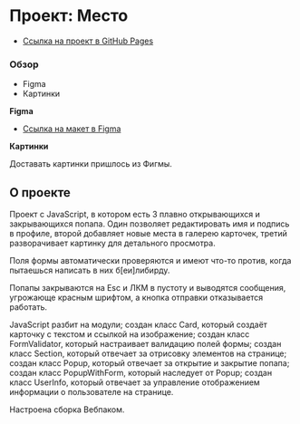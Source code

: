# Проект: Место

* [Ссылка на проект в GitHub Pages](https://no-drama-lama.github.io/mesto/)

### Обзор

* Figma
* Картинки

**Figma**

* [Ссылка на макет в Figma](https://www.figma.com/file/2cn9N9jSkmxD84oJik7xL7/JavaScript.-Sprint-4?node-id=0%3A1)

**Картинки**

Доставать картинки пришлось из Фигмы.

## О проекте

Проект с JavaScript, в котором есть 3 плавно открывающихся и закрывающихся попапа. Один позволяет редактировать имя и подпись в профиле, второй добавляет новые места в галерею карточек, третий разворачивает картинку для детального просмотра.

Поля формы автоматически проверяются и имеют что-то против, когда пытаешься написать в них б[еи]либирду.

Попапы закрываются на Esc и ЛКМ в пустоту и выводятся сообщения, угрожающе красным шрифтом, а кнопка отправки отказывается работать.

JavaScript разбит на модули; создан класс Card, который создаёт карточку с текстом и ссылкой на изображение; создан класс FormValidator, который настраивает валидацию полей формы; создан класс Section, который отвечает за отрисовку элементов на странице; создан класс Popup, который отвечает за открытие и закрытие попапа; создан класс PopupWithForm, который наследует от Popup; создан класс UserInfo, который отвечает за управление отображением информации о пользователе на странице.

Настроена сборка Вебпаком.
